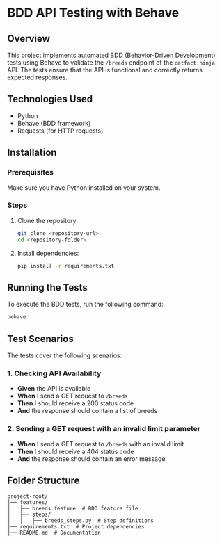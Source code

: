 # BDD API Testing with Behave

## Overview
This project implements automated BDD (Behavior-Driven Development) tests using Behave to validate the `/breeds` endpoint of the `catfact.ninja` API. The tests ensure that the API is functional and correctly returns expected responses.

## Technologies Used
- Python
- Behave (BDD framework)
- Requests (for HTTP requests)

## Installation
### Prerequisites
Make sure you have Python installed on your system.

### Steps
1. Clone the repository:
   ```sh
   git clone <repository-url>
   cd <repository-folder>
   ```
2. Install dependencies:
   ```sh
   pip install -r requirements.txt
   ```

## Running the Tests
To execute the BDD tests, run the following command:
```sh
behave
```

## Test Scenarios
The tests cover the following scenarios:

### 1. Checking API Availability
- **Given** the API is available
- **When** I send a GET request to `/breeds`
- **Then** I should receive a 200 status code
- **And** the response should contain a list of breeds

### 2. Sending a GET request with an invalid limit parameter
- **When** I send a GET request to `/breeds` with an invalid limit
- **Then** I should receive a 404 status code
- **And** the response should contain an error message

## Folder Structure
```
project-root/
│── features/
│   ├── breeds.feature  # BDD feature file
│   ├── steps/
│   │   ├── breeds_steps.py  # Step definitions
│── requirements.txt  # Project dependencies
│── README.md  # Documentation
```

